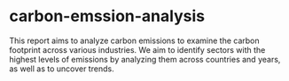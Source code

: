 # carbon-emssion-analysis
This report aims to analyze carbon emissions to examine the carbon footprint across various industries. We aim to identify sectors with the highest levels of emissions by analyzing them across countries and years, as well as to uncover trends.
